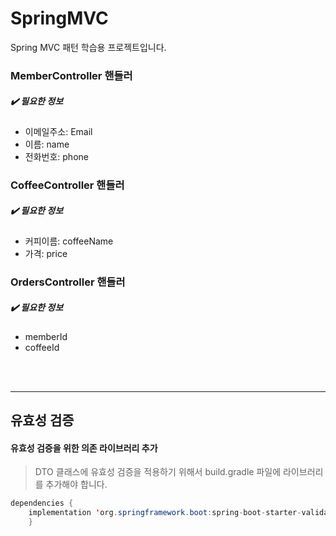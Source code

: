 # SpringMVC
Spring MVC 패턴 학습용 프로젝트입니다.

### MemberController 핸들러

##### ✔️ 필요한 정보
- 이메일주소: Email
- 이름: name
- 전화번호: phone

### CoffeeController 핸들러
##### ✔️ 필요한 정보
- 커피이름: coffeeName
- 가격: price

### OrdersController 핸들러
##### ✔️ 필요한 정보
- memberId
- coffeeId

<br>
<br>

----------------------------
## 유효성 검증
#### 유효성 검증을 위한 의존 라이브러리 추가
>DTO 클래스에 유효성 검증을 적용하기 위해서 build.gradle 파일에 라이브러리를 추가해야 합니다.

~~~ java
dependencies {
	implementation 'org.springframework.boot:spring-boot-starter-validation'
	}
~~~
